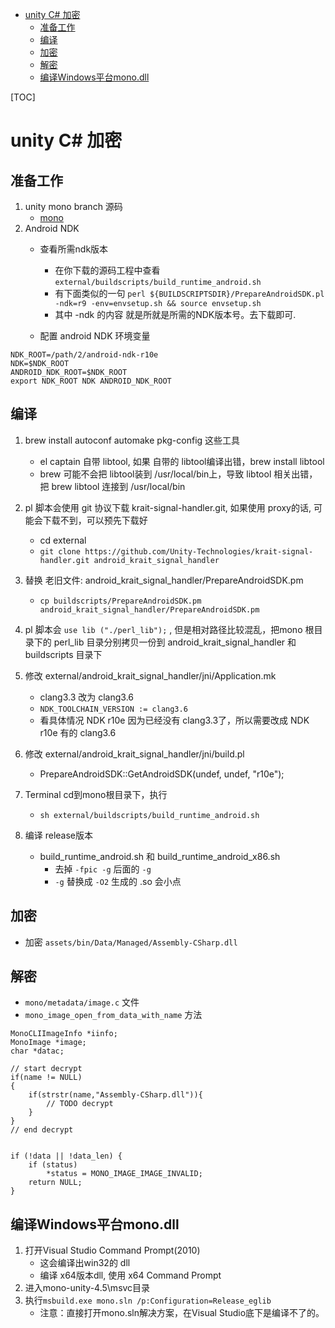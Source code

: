 [](...menustart)

- [unity C# 加密](#59079838bd54368031bb73b3999b5964)
    - [准备工作](#88210852e6553d4dd59f3c922ba608d0)
    - [编译](#984612f0e7ba26ecc8da6bd7c8759d28)
    - [加密](#56563edf23b9d717dc63981b8836fc60)
    - [解密](#1872008289c5e25292fe34cb024b7d9e)
    - [编译Windows平台mono.dll](#a54996b33b6ee1054017744535d1612e)

[](...menuend)


[TOC]

<h2 id="59079838bd54368031bb73b3999b5964"></h2>

# unity C# 加密

<h2 id="88210852e6553d4dd59f3c922ba608d0"></h2>

## 准备工作

 1. unity mono branch 源码
    - [mono](https://github.com/Unity-Technologies/mono/)
 2. Android NDK 
    - 查看所需ndk版本
        - 在你下载的源码工程中查看`external/buildscripts/build_runtime_android.sh`
        - 有下面类似的一句 `perl ${BUILDSCRIPTSDIR}/PrepareAndroidSDK.pl -ndk=r9 -env=envsetup.sh && source envsetup.sh` 
        - 其中 -ndk 的内容 就是所就是所需的NDK版本号。去下载即可. 

    - 配置 android NDK 环境变量
    
```
NDK_ROOT=/path/2/android-ndk-r10e
NDK=$NDK_ROOT 
ANDROID_NDK_ROOT=$NDK_ROOT 
export NDK_ROOT NDK ANDROID_NDK_ROOT 
```

<h2 id="984612f0e7ba26ecc8da6bd7c8759d28"></h2>

## 编译


1. brew install autoconf automake pkg-config 这些工具
    - el captain 自带 libtool, 如果 自带的 libtool编译出错，brew install libtool 
    - brew 可能不会把 libtool装到 /usr/local/bin上，导致 libtool 相关出错，把 brew libtool 连接到 /usr/local/bin

2. pl 脚本会使用 git 协议下载 krait-signal-handler.git, 如果使用 proxy的话, 可能会下载不到，可以预先下载好
    - cd external
    - `git clone https://github.com/Unity-Technologies/krait-signal-handler.git android_krait_signal_handler`
3. 替换 老旧文件:  android_krait_signal_handler/PrepareAndroidSDK.pm
    - `cp buildscripts/PrepareAndroidSDK.pm android_krait_signal_handler/PrepareAndroidSDK.pm` 

4. pl 脚本会 `use lib ("./perl_lib");` , 但是相对路径比较混乱，把mono 根目录下的 perl_lib 目录分别拷贝一份到  android_krait_signal_handler 和 buildscripts 目录下
5. 修改 external/android_krait_signal_handler/jni/Application.mk
    - clang3.3 改为 clang3.6 
    - `NDK_TOOLCHAIN_VERSION := clang3.6`
    - 看具体情况 NDK r10e 因为已经没有 clang3.3了，所以需要改成 NDK r10e 有的 clang3.6

6. 修改 external/android_krait_signal_handler/jni/build.pl
    - PrepareAndroidSDK::GetAndroidSDK(undef, undef, "r10e"); 

7. Terminal cd到mono根目录下，执行
    - `sh external/buildscripts/build_runtime_android.sh` 
8. 编译 release版本
    - build_runtime_android.sh 和 build_runtime_android_x86.sh
        - 去掉 `-fpic -g` 后面的 `-g`
        - `-g` 替换成 `-O2` 生成的 .so 会小点


<h2 id="56563edf23b9d717dc63981b8836fc60"></h2>

## 加密

- 加密 `assets/bin/Data/Managed/Assembly-CSharp.dll`

<h2 id="1872008289c5e25292fe34cb024b7d9e"></h2>

## 解密

- `mono/metadata/image.c`  文件
- `mono_image_open_from_data_with_name` 方法

```
MonoCLIImageInfo *iinfo;
MonoImage *image;
char *datac;

// start decrypt
if(name != NULL)
{
    if(strstr(name,"Assembly-CSharp.dll")){
        // TODO decrypt
    }
}
// end decrypt


if (!data || !data_len) {
    if (status)
        *status = MONO_IMAGE_IMAGE_INVALID;
    return NULL;
}
```
   

<h2 id="a54996b33b6ee1054017744535d1612e"></h2>

## 编译Windows平台mono.dll

 1. 打开Visual Studio Command Prompt(2010)
    - 这会编译出win32的 dll
    - 编译 x64版本dll, 使用 x64 Command Prompt 
 2. 进入mono-unity-4.5\msvc目录
 3. 执行`msbuild.exe mono.sln /p:Configuration=Release_eglib`
    - 注意：直接打开mono.sln解决方案，在Visual Studio底下是编译不了的。

